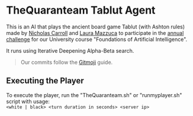 # TheQuaranteam Tablut Agent

This is an AI that plays the ancient board game Tablut (with Ashton rules) made by [Nicholas Carroll](https://github.com/dropino) and [Laura Mazzuca](https://github.com/lauramazzuca21) to participate in the [annual challenge](http://ai.unibo.it/games/boardgamecompetition) for our University course "Foundations of Artificial Intelligence".  

It runs using Iterative Deepening Alpha-Beta search.

> Our commits follow the [Gitmoji](https://gitmoji.carloscuesta.me/) guide.

## Executing the Player

To execute the player, run the "TheQuaranteam.sh" or "runmyplayer.sh" script with usage:  
`<white | black> <turn duration in seconds> <server ip>`
